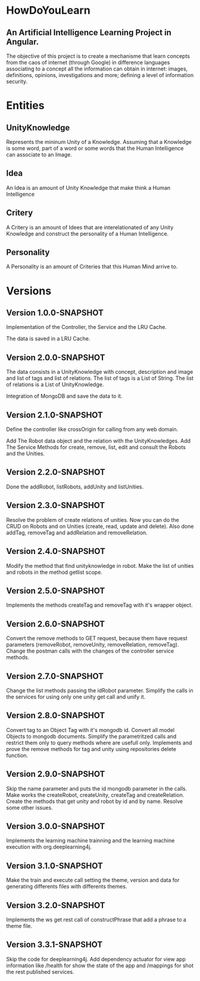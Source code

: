 # HowDoYouLearn

## An Artificial Intelligence Learning Project in Angular.

The objective of this project is to create a mechanisme that learn concepts from the caos of internet (through Google) in difference languages associating to a concept all the information can obtain in internet: images, definitions, opinions, investigations and more; defining a level of information security.

# Entities

## UnityKnowledge

Represents the mininum Unity of a Knowledge. Assuming that a Knowledge is some word, part of a word or some words that the Human Intelligence can associate to an Image.

## Idea

An Idea is an amount of Unity Knowledge that make think a Human Intelligence

## Critery

A Critery is an amount of Idees that are interelationated of any Unity Knowledge and construct the personality of a Human Intelligence.

## Personality

A Personality is an amount of Criteries that this Human Mind arrive to.

# Versions

## Version 1.0.0-SNAPSHOT

Implementation of the Controller, the Service and the LRU Cache.

The data is saved in a LRU Cache.

## Version 2.0.0-SNAPSHOT

The data consists in a UnityKnowledge with concept, description and image and list of tags and list of relations.
The list of tags is a List of String.
The list of relations is a List of UnityKnowledge.

Integration of MongoDB and save the data to it.

## Version 2.1.0-SNAPSHOT

Define the controller like crossOrigin for calling from any web domain.

Add The Robot data object and the relation with the UnityKnowledges.
Add The Service Methods for create, remove, list, edit and consult the Robots and the Unities.

## Version 2.2.0-SNAPSHOT

Done the addRobot, listRobots, addUnity and listUnities.

## Version 2.3.0-SNAPSHOT

Resolve the problem of create relations of unities.
Now you can do the CRUD on Robots and on Unities (create, read, update and delete).
Also done addTag, removeTag and addRelation and removeRelation.

## Version 2.4.0-SNAPSHOT

Modify the method that find unityknowledge in robot.
Make the list of unities and robots in the method getlist scope.

## Version 2.5.0-SNAPSHOT

Implements the methods createTag and removeTag with it's wrapper object.

## Version 2.6.0-SNAPSHOT

Convert the remove methods to GET request, because them have request parameters (removeRobot, removeUnity, removeRelation, removeTag).
Change the postman calls with the changes of the controller service methods.

## Version 2.7.0-SNAPSHOT

Change the list methods passing the idRobot parameter.
Simplify the calls in the services for using only one unity get call and unify it.

## Version 2.8.0-SNAPSHOT

Convert tag to an Object Tag with it's mongodb id.
Convert all model Objects to mongodb documents.
Simplify the parametritzed calls and restrict them only to query methods where are usefull only.
Implements and prove the remove methods for tag and unity using repositories delete function.

## Version 2.9.0-SNAPSHOT

Skip the name parameter and puts the id mongodb parameter in the calls.
Make works the createRobot, createUnity, createTag and createRelation.
Create the methods that get unity and robot by id and by name.
Resolve some other issues.

## Version 3.0.0-SNAPSHOT

Implements the learning machine trainning and the learning machine execution with org.deeplearning4j.

## Version 3.1.0-SNAPSHOT

Make the train and execute call setting the theme, version and data for generating differents files with differents themes.

## Version 3.2.0-SNAPSHOT

Implements the ws get rest call of constructPhrase that add a phrase to a theme file.

## Version 3.3.1-SNAPSHOT

Skip the code for deeplearning4j.
Add dependency actuator for view app information like /health for show the state of the app and /mappings for shot the rest published services.
